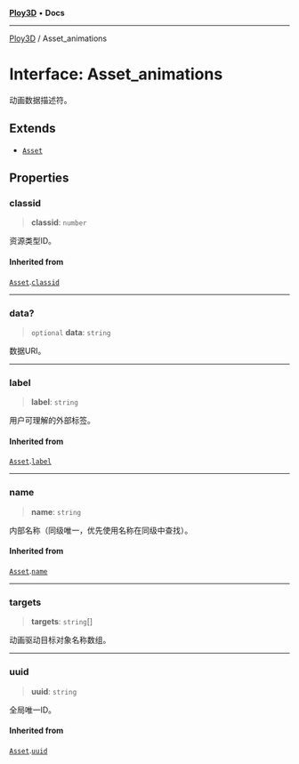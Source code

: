 [**Ploy3D**](../README.md) • **Docs**

***

[Ploy3D](../README.md) / Asset\_animations

# Interface: Asset\_animations

动画数据描述符。

## Extends

- [`Asset`](Asset.md)

## Properties

### classid

> **classid**: `number`

资源类型ID。

#### Inherited from

[`Asset`](Asset.md).[`classid`](Asset.md#classid)

***

### data?

> `optional` **data**: `string`

数据URI。

***

### label

> **label**: `string`

用户可理解的外部标签。

#### Inherited from

[`Asset`](Asset.md).[`label`](Asset.md#label)

***

### name

> **name**: `string`

内部名称（同级唯一，优先使用名称在同级中查找）。

#### Inherited from

[`Asset`](Asset.md).[`name`](Asset.md#name)

***

### targets

> **targets**: `string`[]

动画驱动目标对象名称数组。

***

### uuid

> **uuid**: `string`

全局唯一ID。

#### Inherited from

[`Asset`](Asset.md).[`uuid`](Asset.md#uuid)
